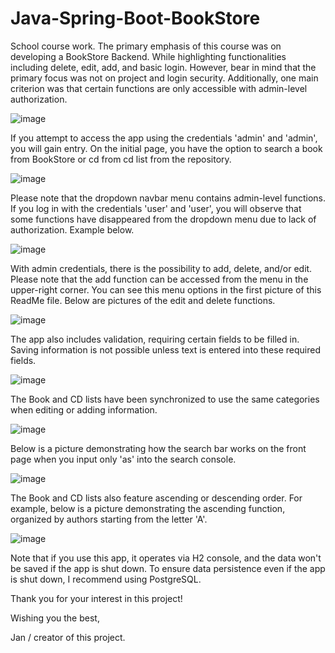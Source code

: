 # Java-Spring-Boot-BookStore
School course work.
The primary emphasis of this course was on developing a BookStore Backend. While highlighting functionalities including delete, edit, add, and basic login. However, bear in mind that the primary focus was not on project and login security. Additionally, one main criterion was that certain functions are only accessible with admin-level authorization.

![image](https://github.com/JanOlaf1/Java-Spring-Boot-BookStore/assets/122294366/614f1d8f-f0b0-40f5-99af-51df53a15910)

If you attempt to access the app using the credentials 'admin' and 'admin', you will gain entry. On the initial page, you have the option to search a book from BookStore or cd from cd list from the repository.

![image](https://github.com/JanOlaf1/Java-Spring-Boot-BookStore/assets/122294366/385ae55b-fd5f-41e2-b5f8-f5d23ad09178)

Please note that the dropdown navbar menu contains admin-level functions. If you log in with the credentials 'user' and 'user', you will observe that some functions have disappeared from the dropdown menu due to lack of authorization. Example below.

![image](https://github.com/JanOlaf1/Java-Spring-Boot-BookStore/assets/122294366/fd30617e-4a3a-4387-9b60-9b16cba84219)

With admin credentials, there is the possibility to add, delete, and/or edit. Please note that the add function can be accessed from the menu in the upper-right corner. You can see this menu options in the first picture of this ReadMe file. Below are pictures of the edit and delete functions.

![image](https://github.com/JanOlaf1/Java-Spring-Boot-BookStore/assets/122294366/7df322d6-40a3-418f-8b07-802ba22d03b1) 

The app also includes validation, requiring certain fields to be filled in. Saving information is not possible unless text is entered into these required fields.

![image](https://github.com/JanOlaf1/Java-Spring-Boot-BookStore/assets/122294366/f0ccf560-d8b0-433a-89e3-e61ec5a7b6a9)

The Book and CD lists have been synchronized to use the same categories when editing or adding information.

![image](https://github.com/JanOlaf1/Java-Spring-Boot-BookStore/assets/122294366/be8cf4b4-94b1-4644-9a28-4efb9a6681e7)

Below is a picture demonstrating how the search bar works on the front page when you input only 'as' into the search console.

![image](https://github.com/JanOlaf1/Java-Spring-Boot-BookStore/assets/122294366/85437b14-2bce-4be5-be5e-eb40bed813f3)

The Book and CD lists also feature ascending or descending order. For example, below is a picture demonstrating the ascending function, organized by authors starting from the letter 'A'.

![image](https://github.com/JanOlaf1/Java-Spring-Boot-BookStore/assets/122294366/ffdae4a8-94d1-4bc0-ad1b-7c976db51faa)

Note that if you use this app, it operates via H2 console, and the data won't be saved if the app is shut down. To ensure data persistence even if the app is shut down, I recommend using PostgreSQL.

Thank you for your interest in this project!

Wishing you the best,

Jan / creator of this project.

